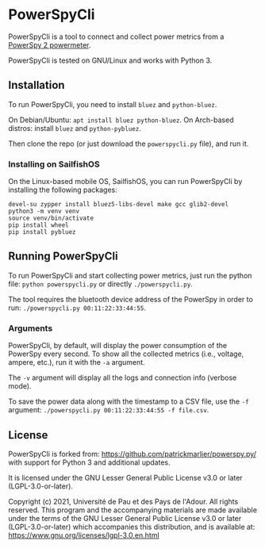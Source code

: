 PowerSpyCli
===========

PowerSpyCli is a tool to connect and collect power metrics from a [PowerSpy 2 powermeter](https://www.alciom.com/nos-metiers/produits/powerspy2/).

PowerSpyCli is tested on GNU/Linux and works with Python 3.

## Installation

To run PowerSpyCli, you need to install ```bluez``` and ```python-bluez```.

On Debian/Ubuntu: ```apt install bluez python-bluez```. On Arch-based distros: install ```bluez``` and ```python-pybluez```.

Then clone the repo (or just download the ```powerspycli.py``` file), and run it.

### Installing on SailfishOS

On the Linux-based mobile OS, SailfishOS, you can run PowerSpyCli by installing the following packages:
```
devel-su zypper install bluez5-libs-devel make gcc glib2-devel
python3 -m venv venv
source venv/bin/activate
pip install wheel
pip install pybluez
```

## Running PowerSpyCli

To run PowerSpyCli and start collecting power metrics, just run the python file: ```python powerspycli.py``` or directly ```./powerspycli.py```.

The tool requires the bluetooth device address of the PowerSpy in order to run: ```./powerspycli.py 00:11:22:33:44:55```.

### Arguments

PowerSpyCli, by default, will display the power consumption of the PowerSpy every second.
To show all the collected metrics (i.e., voltage, ampere, etc.), run it with the ```-a``` argument.

The ```-v``` argument will display all the logs and connection info (verbose mode).

To save the power data along with the timestamp to a CSV file, use the ```-f``` argument:
```./powerspycli.py 00:11:22:33:44:55 -f file.csv```.

## License

PowerSpyCli is forked from: https://github.com/patrickmarlier/powerspy.py/ with support for Python 3 and additional updates.

It is licensed under the GNU Lesser General Public License v3.0 or later (LGPL-3.0-or-later).

Copyright (c) 2021, Université de Pau et des Pays de l'Adour.
All rights reserved. This program and the accompanying materials are made available under the terms of the  GNU Lesser General Public License v3.0 or later (LGPL-3.0-or-later) which accompanies this distribution, and is available at: https://www.gnu.org/licenses/lgpl-3.0.en.html
